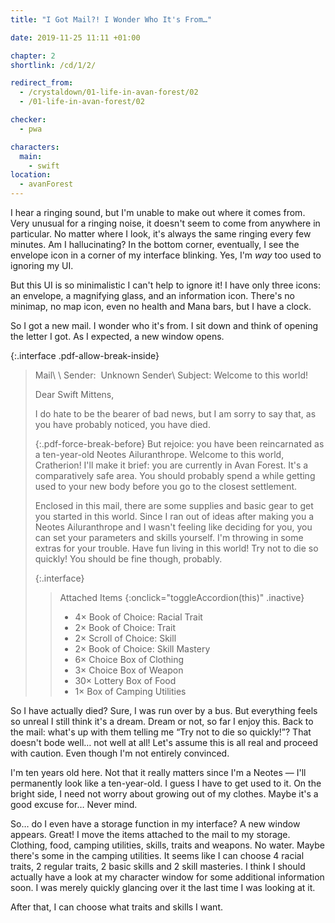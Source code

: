 ```yaml
---
title: "I Got Mail?! I Wonder Who It's From…"

date: 2019-11-25 11:11 +01:00

chapter: 2
shortlink: /cd/1/2/

redirect_from:
  - /crystaldown/01-life-in-avan-forest/02
  - /01-life-in-avan-forest/02

checker:
  - pwa

characters:
  main:
    - swift
location:
  - avanForest
---
```

I hear a ringing sound, but I'm unable to make out where it comes from.
Very unusual for a ringing noise, it doesn't seem to come from anywhere in particular.
No matter where I look, it's always the same ringing every few minutes.
Am I hallucinating?
In the bottom corner, eventually, I see the envelope icon in a corner of my interface blinking.
Yes, I'm *way* too used to ignoring my UI.

But this UI is so minimalistic I can't help to ignore it!
I have only three icons: an envelope, a magnifying glass, and an information icon.
There's no minimap, no map icon, even no health and Mana bars, but I have a clock.

So I got a new mail.
I wonder who it's from.
I sit down and think of opening the letter I got.
As I expected, a new window opens.

{:.interface .pdf-allow-break-inside}
> Mail\\
> \\
> Sender: &nbsp;Unknown Sender\\
> Subject: Welcome to this world!
>
> Dear Swift Mittens,
>
> I do hate to be the bearer of bad news, but I am sorry to say that, as you have probably noticed, you have died.
>
> {:.pdf-force-break-before}
> But rejoice: you have been reincarnated as a ten-year-old Neotes Ailuranthrope.
> Welcome to this world, Cratherion!
> I'll make it brief: you are currently in Avan Forest.
> It's a comparatively safe area.
> You should probably spend a while getting used to your new body before you go to the closest settlement.
>
> Enclosed in this mail, there are some supplies and basic gear to get you started in this world.
> Since I ran out of ideas after making you a Neotes Ailuranthrope and I wasn't feeling like deciding for you, you can set your parameters and skills yourself.
> I'm throwing in some extras for your trouble.
> Have fun living in this world!
> Try not to die so quickly!
> You should be fine though, probably.
>
> {:.interface}
> > Attached Items
> > {:onclick="toggleAccordion(this)" .inactive}
> >
> > - <span class="count w-2">4×</span> Book of Choice: Racial Trait
> > - <span class="count w-2">2×</span> Book of Choice: Trait
> > - <span class="count w-2">2×</span> Scroll of Choice: Skill
> > - <span class="count w-2">2×</span> Book of Choice: Skill Mastery
> > - <span class="count w-2">6×</span> Choice Box of Clothing
> > - <span class="count w-2">3×</span> Choice Box of Weapon
> > - <span class="count w-2">30×</span> Lottery Box of Food
> > - <span class="count w-2">1×</span> Box of Camping Utilities

So I have actually died? Sure, I was run over by a bus.
But everything feels so unreal I still think it's a dream.
Dream or not, so far I enjoy this.
Back to the mail: what's up with them telling me “Try not to die so quickly!”?
That doesn't bode well… not well at all!
Let's assume this is all real and proceed with caution. Even though I'm not entirely convinced.

I'm ten years old here.
Not that it really matters since I'm a Neotes — I'll permanently look like a ten-year-old.
I guess I have to get used to it.
On the bright side, I need not worry about growing out of my clothes.
Maybe it's a good excuse for… Never mind.

So… do I even have a storage function in my interface?
A new window appears. Great!
I move the items attached to the mail to my storage.
Clothing, food, camping utilities, skills, traits and weapons. No water.
Maybe there's some in the camping utilities.
It seems like I can choose 4 racial traits, 2 regular traits, 2 basic skills and 2 skill masteries.
I think I should actually have a look at my character window for some additional information soon.
I was merely quickly glancing over it the last time I was looking at it.

After that, I can choose what traits and skills I want.
